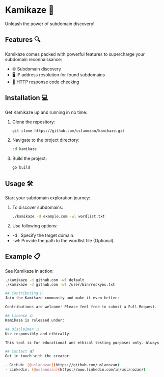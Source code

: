 # Kamikaze 🚀
Unleash the power of subdomain discovery!

## Features 🔍
Kamikaze comes packed with powerful features to supercharge your subdomain reconnaissance:

- 🌐 Subdomain discovery
- 🖥️ IP address resolution for found subdomains
- 🚦 HTTP response code checking

## Installation 💻
Get Kamikaze up and running in no time:

1. Clone the repository:
   ```bash
   git clone https://github.com/uslanozan/kamikaze.git
   
2. Navigate to the project directory:
   ```bash
   cd kamikaze

3. Build the project:
   ```bash
   go build
   
## Usage 🛠️
Start your subdomain exploration journey:

1. To discover subdomains:
   ```bash
   ./kamikaze -d example.com -wl wordlist.txt
   
2. Use following options:
- -d : Specify the target domain.
- -wl: Provide the path to the wordlist file (Optional).
  
## Example 📋

See Kamikaze in action:
   ```bash
   ./kamikaze -d github.com -wl default
   ./kamikaze -d github.com -wl /user/bin/rockyou.txt

## Contributing 🤝
Join the Kamikaze community and make it even better:

Contributions are welcome! Please feel free to submit a Pull Request.

## License ⚖️
Kamikaze is released under:

## Disclaimer ⚠️
Use responsibly and ethically:

This tool is for educational and ethical testing purposes only. Always ensure you have permission before scanning domains you do not own or have explicit permission to test.

## Contact 📬
Get in touch with the creator:

- GitHub: [@uslanozan](https://github.com/uslanozan)
- Linkedin: [@uslanozan](https://www.linkedin.com/in/uslanozan/)
